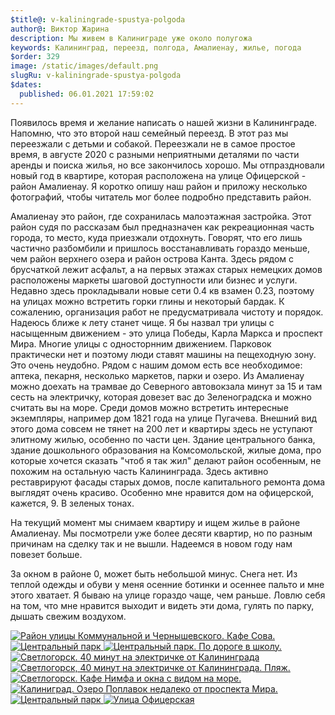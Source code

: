 ```yaml
---
$title@: v-kaliningrade-spustya-polgoda
author@: Виктор Жарина
description: Мы живем в Калиниграде уже около полугожа
keywords: Калининград, переезд, полгода, Амалиенау, жилье, погода
$order: 329
image: /static/images/default.png
slugRu: v-kaliningrade-spustya-polgoda
$dates:
  published: 06.01.2021 17:59:02
---
```



Появилось время и желание написать о нашей жизни в Калининграде. Напомню, что это второй наш семейный переезд. В этот раз мы переезжали с детьми и собакой. Переезжали не в самое простое время, в августе 2020 с разными неприятными деталями по части аренды и поиска жилья, но все закончилось хорошо. Мы отпраздновали новый год в квартире, которая расположена на улице Офицерской - район Амалиенау. Я коротко опишу наш район и приложу несколько фотографий, чтобы читатель мог более подробно представить район.

Амалиенау это район, где сохранилась малоэтажная застройка. Этот район судя по рассказам был предназначен как рекреационная часть города, то место, куда приезжали отдохнуть. Говорят, что его лишь частично разбомбили и пришлось восстанавливать гораздо меньше, чем район верхнего озера и район острова Канта. Здесь рядом с брусчаткой лежит асфальт, а на первых этажах старых немецких домов расположены маркеты шаговой доступности или бизнес и услуги. Недавно здесь прокладывали новые сети 0.4 кв взамен 0.23, поэтому на улицах можно встретить горки глины и некоторый бардак. К сожалению, организация работ не предусматривала чистоту и порядок. Надеюсь ближе к лету станет чище. Я бы назвал три улицы с насыщенным движением - это улица Победы, Карла Маркса и проспект Мира. Многие улицы с односторнним движением. Парковок практически нет и поэтому люди ставят машины на пещеходную зону. Это очень неудобно. Рядом с нашим домом есть все необходимое: аптека, пекарня, несколько маркетов, парки и озеро. Из Амалиенау можно доехать на трамвае до Северного автовокзала минут за 15 и там сесть на электричку, которая довезет вас до Зеленоградска и можно считать вы на море. Среди домов можно встретить интересные экземпляры, например дом 1821 года на улице Пугачева. Внешний вид этого дома совсем не тянет на 200 лет и квартиры здесь не уступают элитному жилью, особенно по части цен. Здание центрального банка, здание дошкольного образования на Комсомольской, жилые дома, про которые хочется сказать "чтоб я так жил" делают район особенным, не похожим на остальную часть Калининграда. Здесь активно реставрируют фасады старых домов, после капитального ремонта дома выглядят очень красиво. Особенно мне нравится дом на офицерской, кажется, 9. В зеленых тонах.


На текущий момент мы снимаем квартиру и ищем жилье в районе Амалиенау. Мы посмотрели уже более десяти квартир, но по разным причинам на сделку так и не вышли. Надеемся в новом году нам повезет больше.

За окном в районе 0, может быть небольшой минус. Снега нет. Из теплой одежды и обуви у меня осенние ботинки и осеннее пальто и мне этого хватает. Я бываю на улице гораздо чаще, чем раньше. Ловлю себя на том, что мне нравится выходит и видеть эти дома, гулять по парку, дышать свежим воздухом.

<div id="lightgallery" class="lightgallery">
    <a href="/static/images/kaliningrad/pereezd_polgoda/orig/01.jpg">
        <img  src="/static/images/kaliningrad/pereezd_polgoda/thumb/01.thumb.jpg" alt="Район улицы Коммунальной и Чернышевского. Кафе Сова." />
    </a>
    <a href="/static/images/kaliningrad/pereezd_polgoda/orig/03.jpg">
        <img  src="/static/images/kaliningrad/pereezd_polgoda/thumb/03.thumb.jpg" alt="Центральный парк" />
    </a>
    <a href="/static/images/kaliningrad/pereezd_polgoda/orig/04.jpg">
        <img  src="/static/images/kaliningrad/pereezd_polgoda/thumb/04.thumb.jpg" alt="Центральный парк. По дороге в школу." />
    </a>
    <a href="/static/images/kaliningrad/pereezd_polgoda/orig/05.jpg">
        <img  src="/static/images/kaliningrad/pereezd_polgoda/thumb/05.thumb.jpg" alt="Светлогорск. 40 минут на электричке от Калининграда" />
    </a>
    <a href="/static/images/kaliningrad/pereezd_polgoda/orig/06.jpg">
        <img  src="/static/images/kaliningrad/pereezd_polgoda/thumb/06.thumb.jpg" alt="Светлогорск, 40 минут на электричке от Калининграда. Пляж." />
    </a>
    <a href="/static/images/kaliningrad/pereezd_polgoda/orig/07.jpg">
        <img src="/static/images/kaliningrad/pereezd_polgoda/thumb/07.thumb.jpg" alt="Светлогорск. Кафе Нимфа и окна с видом на море."/>
    </a>
    <a href="/static/images/kaliningrad/pereezd_polgoda/orig/08.jpg">
        <img src="/static/images/kaliningrad/pereezd_polgoda/thumb/08.thumb.jpg" alt="Калиниград. Озеро Поплавок недалеко от проспекта Мира." />
    </a>
    <a href="/static/images/kaliningrad/pereezd_polgoda/orig/09.jpg">
        <img  src="/static/images/kaliningrad/pereezd_polgoda/thumb/09.thumb.jpg" alt="Центральный парк" />
    </a>
    <a href="/static/images/kaliningrad/pereezd_polgoda/orig/10.jpg">
        <img  src="/static/images/kaliningrad/pereezd_polgoda/thumb/10.thumb.jpg" alt="Улица Офицерская" />
    </a>
</div>


